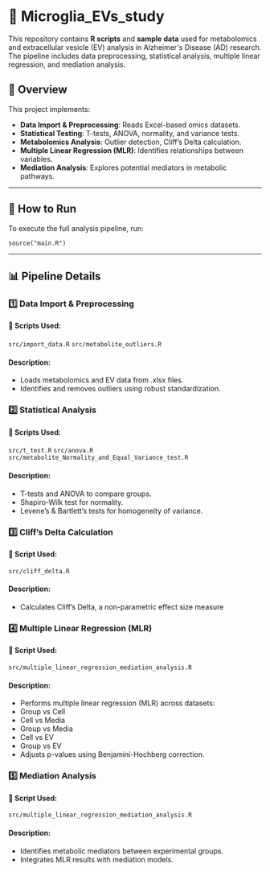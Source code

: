 # 🧬 Microglia_EVs_study

This repository contains **R scripts** and **sample data** used for metabolomics and extracellular vesicle (EV) analysis in Alzheimer's Disease (AD) research. The pipeline includes data preprocessing, statistical analysis, multiple linear regression, and mediation analysis.

## 📖 Overview

This project implements:
- **Data Import & Preprocessing**: Reads Excel-based omics datasets.
- **Statistical Testing**: T-tests, ANOVA, normality, and variance tests.
- **Metabolomics Analysis**: Outlier detection, Cliff’s Delta calculation.
- **Multiple Linear Regression (MLR)**: Identifies relationships between variables.
- **Mediation Analysis**: Explores potential mediators in metabolic pathways.
---
## 🚀 How to Run
To execute the full analysis pipeline, run:
```
source("main.R")
```
---

## 📊 Pipeline Details
### 1️⃣ Data Import & Preprocessing
#### 📂 Scripts Used:
``` src/import_data.R ```
``` src/metabolite_outliers.R ```
#### Description:
- Loads metabolomics and EV data from .xlsx files.
- Identifies and removes outliers using robust standardization.  


### 2️⃣ Statistical Analysis
#### 📂 Scripts Used:
``` src/t_test.R ```
``` src/anova.R ```
``` src/metabolite_Normality_and_Equal_Variance_test.R ```
#### Description:
- T-tests and ANOVA to compare groups.
- Shapiro-Wilk test for normality.
- Levene’s & Bartlett’s tests for homogeneity of variance.


### 3️⃣ Cliff’s Delta Calculation
#### 📂 Script Used:
``` src/cliff_delta.R ```
#### Description:
- Calculates Cliff’s Delta, a non-parametric effect size measure


### 4️⃣ Multiple Linear Regression (MLR)
#### 📂 Script Used: 
``` src/multiple_linear_regression_mediation_analysis.R ```
#### Description:
- Performs multiple linear regression (MLR) across datasets:
- Group vs Cell
- Cell vs Media
- Group vs Media
- Cell vs EV
- Group vs EV
- Adjusts p-values using Benjamini-Hochberg correction.


### 5️⃣ Mediation Analysis
#### 📂 Script Used: 
``` src/multiple_linear_regression_mediation_analysis.R ```
#### Description:
- Identifies metabolic mediators between experimental groups.
- Integrates MLR results with mediation models.
